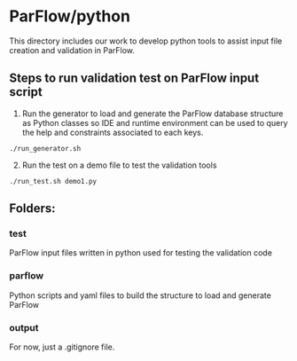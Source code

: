 # ParFlow/python

This directory includes our work to develop python tools to assist input file
creation and validation in ParFlow.

## Steps to run validation test on ParFlow input script

1. Run the generator to load and generate the ParFlow
database structure as Python classes so IDE and runtime environment can
be used to query the help and constraints associated to each keys.
```
./run_generator.sh
```
2. Run the test on a demo file to test the validation tools
```
./run_test.sh demo1.py
```

## Folders:

### test

ParFlow input files written in python used for testing the validation code

### parflow

Python scripts and yaml files to build the structure to load and generate ParFlow

### output

For now, just a .gitignore file.
